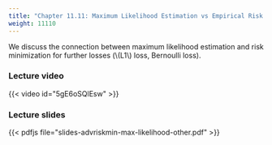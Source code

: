 ```yaml
---
title: "Chapter 11.11: Maximum Likelihood Estimation vs Empirical Risk Minimization II"
weight: 11110
---
```

We discuss the connection between maximum likelihood estimation and risk minimization for further losses (\\(L1\\) loss, Bernoulli loss). 

<!--more-->

### Lecture video

{{< video id="5gE6oSQlEsw" >}}

### Lecture slides

{{< pdfjs file="slides-advriskmin-max-likelihood-other.pdf" >}}
